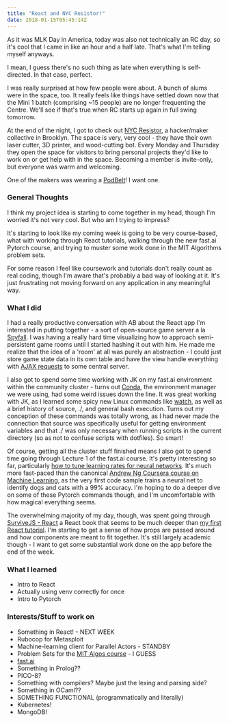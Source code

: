 ```yaml
---
title: "React and NYC Resistor!"
date: 2018-01-15T05:45:14Z
---
```


As it was MLK Day in America, today was also not technically an RC day, so it's cool that I came in like an hour and a half late. That's what I'm telling myself anyways.

I mean, I guess there's no such thing as late when everything is self-directed. In that case, perfect.

I was really surprised at how few people were about. A bunch of alums were in the space, too. It really feels like things have settled down now that the Mini 1 batch (comprising ~15 people) are no longer frequenting the Centre. We'll see if that's true when RC starts up again in full swing tomorrow.

At the end of the night, I got to check out [NYC Resistor](https://www.nycresistor.com/), a hacker/maker collective in Brooklyn. The space is very, very cool - they have their own laser cutter, 3D printer, and wood-cutting bot. Every Monday and Thursday they open the space for visitors to bring personal projects they'd like to work on or get help with in the space. Becoming a member is invite-only, but everyone was warm and welcoming.

One of the makers was wearing a [PodBelt](http://www.podbelt.com/)! I want one.

### General Thoughts
I think my project idea is starting to come together in my head, though I'm worried it's not very cool. But who am I trying to impress?

It's starting to look like my coming week is going to be very course-based, what with working through React tutorials, walking through the new fast.ai Pytorch course, and trying to muster some work done in the MIT Algorithms problem sets.

For some reason I feel like coursework and tutorials don't really count as real coding, though I'm aware that's probably a bad way of looking at it. It's just frustrating not moving forward on any application in any meaningful way.

### What I did
I had a really productive conversation with AB about the React app I'm interested in putting together - a sort of open-source game server a la [Spyfall](spyfall.crabhat.com). I was having a really hard time visualizing how to approach semi-persistent game rooms until I started hashing it out with him. He made me realize that the idea of a 'room' at all was purely an abstraction - I could just store game state data in its own table and have the view handle everything with [AJAX requests](https://en.wikipedia.org/wiki/Ajax_(programming)) to some central server.

I also got to spend some time working with JK on my fast.ai environment within the community cluster - turns out [Conda](https://conda.io/docs/), the environment manager we were using, had some weird issues down the line. It was great working with JK, as I learned some spicy new Linux commands like [watch](http://www.linfo.org/watch.html), as well as a brief history of source, ./, and general bash execution. Turns out my conception of these commands was totally wrong, as I had never made the connection that source was specifically useful for getting environment variables and that ./ was only necessary when running scripts in the current directory (so as not to confuse scripts with dotfiles). So smart!

Of course, getting all the cluster stuff finished means I also got to spend time going through Lecture 1 of the fast.ai course. It's pretty interesting so far, particularly [how to tune learning rates for neural networks](https://arxiv.org/abs/1506.01186). It's much more fast-paced than the canonical [Andrew Ng Coursera course on Machine Learning](https://www.coursera.org/learn/machine-learning), as the very first code sample trains a neural net to identify dogs and cats with a 99% accuracy. I'm hoping to do a deeper dive on some of these Pytorch commands though, and I'm uncomfortable with how magical everything seems.

The overwhelming majority of my day, though, was spent going through [SurviveJS - React](https://survivejs.com/react/introduction/) a React book that seems to be much deeper than [my first React tutorial](https://reactjs.org/tutorial/tutorial.html). I'm starting to get a sense of how props are passed around and how components are meant to fit together. It's still largely academic though - I want to get some substantial work done on the app before the end of the week.

### What I learned
* Intro to React
* Actually using venv correctly for once
* Intro to Pytorch

### Interests/Stuff to work on
* Something in React! - NEXT WEEK
* Rubocop for Metasploit
* Machine-learning client for Parallel Actors - STANDBY
* Problem Sets for the [MIT Algos course](https://ocw.mit.edu/courses/electrical-engineering-and-computer-science/6-006-introduction-to-algorithms-fall-2011/assignments/) - I GUESS 
* [fast.ai](http://www.fast.ai/)
* Something in Prolog??
* PICO-8?
* Something with compilers? Maybe just the lexing and parsing side?
* Something in OCaml??
* SOMETHING FUNCTIONAL (programmatically and literally)
* Kubernetes!
* MongoDB!
